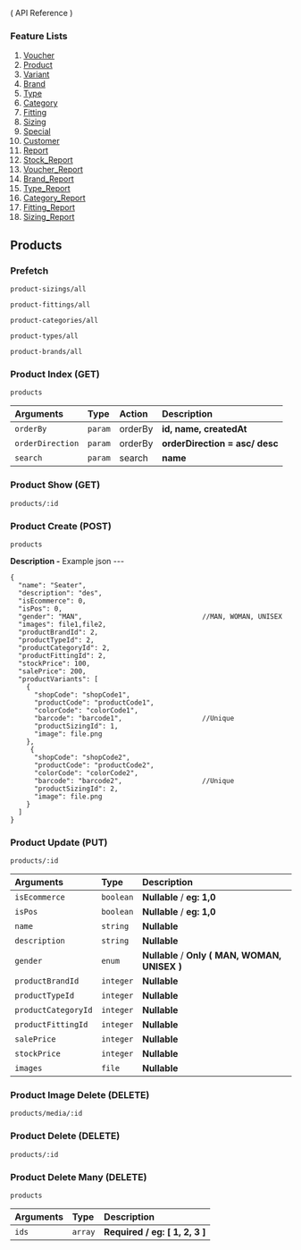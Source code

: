 ( API Reference )

### Feature Lists

1. [Voucher](VOUCHER.md)
1. [Product](PRODUCT.md)
1. [Variant](PRODUCT_VARIANT.md)
1. [Brand](PRODUCT_BRAND.md)
1. [Type](PRODUCT_TYPE.md)
1. [Category](PRODUCT_CATEGORY.md)
1. [Fitting](PRODUCT_FITTING.md)
1. [Sizing](PRODUCT_SIZING.md)
1. [Special](SPECIAL.md)
1. [Customer](CUSTOMER.md)
1. [Report](REPORT.md)
1. [Stock_Report](STOCK_REPORT.md)
1. [Voucher_Report](VOUCHER_REPORT.md)
1. [Brand_Report](BRAND_REPORT.md)
1. [Type_Report](TYPE_REPORT.md)
1. [Category_Report](CATEGORY_REPORT.md)
1. [Fitting_Report](FITTING_REPORT.md)
1. [Sizing_Report](SIZING_REPORT.md)

## Products

### Prefetch

```
product-sizings/all
```

```
product-fittings/all
```

```
product-categories/all
```

```
product-types/all
```

```
product-brands/all
```

### Product Index (GET)

```
products
```

| Arguments        | Type    | Action  | Description                    |
| :--------------- | :------ | :------ | :----------------------------- |
| `orderBy`        | `param` | orderBy | **id, name, createdAt**        |
| `orderDirection` | `param` | orderBy | **orderDirection = asc/ desc** |
| `search`         | `param` | search  | **name**                       |

### Product Show (GET)

```
products/:id
```

### Product Create (POST)

```
products
```

**Description -**
Example json ---

```
{
  "name": "Seater",
  "description": "des",
  "isEcommerce": 0,
  "isPos": 0,
  "gender": "MAN",                              //MAN, WOMAN, UNISEX
  "images": file1,file2,
  "productBrandId": 2,
  "productTypeId": 2,
  "productCategoryId": 2,
  "productFittingId": 2,
  "stockPrice": 100,
  "salePrice": 200,
  "productVariants": [
    {
      "shopCode": "shopCode1",
      "productCode": "productCode1",
      "colorCode": "colorCode1",
      "barcode": "barcode1",                    //Unique
      "productSizingId": 1,
      "image": file.png
    },
     {
      "shopCode": "shopCode2",
      "productCode": "productCode2",
      "colorCode": "colorCode2",
      "barcode": "barcode2",                    //Unique
      "productSizingId": 2,
      "image": file.png
    }
  ]
}
```

### Product Update (PUT)

```
products/:id
```

| Arguments           | Type      | Description                                    |
| :------------------ | :-------- | :--------------------------------------------- |
| `isEcommerce`       | `boolean` | **Nullable** / **eg: 1,0**                     |
| `isPos`             | `boolean` | **Nullable** / **eg: 1,0**                     |
| `name`              | `string`  | **Nullable**                                   |
| `description`       | `string`  | **Nullable**                                   |
| `gender`            | `enum`    | **Nullable** / **Only ( MAN, WOMAN, UNISEX )** |
| `productBrandId`    | `integer` | **Nullable**                                   |
| `productTypeId`     | `integer` | **Nullable**                                   |
| `productCategoryId` | `integer` | **Nullable**                                   |
| `productFittingId`  | `integer` | **Nullable**                                   |
| `salePrice`         | `integer` | **Nullable**                                   |
| `stockPrice`        | `integer` | **Nullable**                                   |
| `images`        | `file` | **Nullable**                                   |

### Product Image Delete (DELETE)

```
products/media/:id
```

### Product Delete (DELETE)

```
products/:id
```

### Product Delete Many (DELETE)

```
products
```

| Arguments | Type    | Description                            |
| :-------- | :------ | :------------------------------------- |
| `ids`     | `array` | **Required** **/** **eg: [ 1, 2, 3 ]** |
